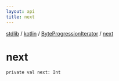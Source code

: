 ```yaml
---
layout: api
title: next
---
```

[stdlib](../../index.md) / [kotlin](../index.md) / [ByteProgressionIterator](index.md) / [next](next.md)

# next

```
private val next: Int
```
